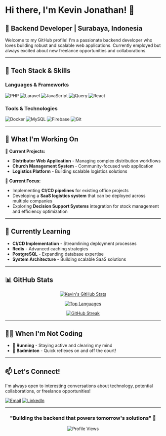# Hi there, I'm Kevin Jonathan! 👋

## 🚀 Backend Developer | Surabaya, Indonesia

Welcome to my GitHub profile! I'm a passionate backend developer who loves building robust and scalable web applications. Currently employed but always excited about new freelance opportunities and collaborations.

---

## 🔧 Tech Stack & Skills

### Languages & Frameworks
![PHP](https://img.shields.io/badge/PHP-777BB4?style=for-the-badge&logo=php&logoColor=white)
![Laravel](https://img.shields.io/badge/Laravel-FF2D20?style=for-the-badge&logo=laravel&logoColor=white)
![JavaScript](https://img.shields.io/badge/JavaScript-F7DF1E?style=for-the-badge&logo=javascript&logoColor=black)
![jQuery](https://img.shields.io/badge/jQuery-0769AD?style=for-the-badge&logo=jquery&logoColor=white)
![React](https://img.shields.io/badge/React-20232A?style=for-the-badge&logo=react&logoColor=61DAFB)

### Tools & Technologies
![Docker](https://img.shields.io/badge/Docker-2496ED?style=for-the-badge&logo=docker&logoColor=white)
![MySQL](https://img.shields.io/badge/MySQL-005C84?style=for-the-badge&logo=mysql&logoColor=white)
![Firebase](https://img.shields.io/badge/Firebase-039BE5?style=for-the-badge&logo=Firebase&logoColor=white)
![Git](https://img.shields.io/badge/Git-F05032?style=for-the-badge&logo=git&logoColor=white)

---

## 💼 What I'm Working On

🏢 **Current Projects:**
- **Distributor Web Application** - Managing complex distribution workflows
- **Church Management System** - Community-focused web application
- **Logistics Platform** - Building scalable logistics solutions

🎯 **Current Focus:**
- Implementing **CI/CD pipelines** for existing office projects
- Developing a **SaaS logistics system** that can be deployed across multiple companies
- Exploring **Decision Support Systems** integration for stock management and efficiency optimization

---

## 🌱 Currently Learning

- **CI/CD Implementation** - Streamlining deployment processes
- **Redis** - Advanced caching strategies
- **PostgreSQL** - Expanding database expertise
- **System Architecture** - Building scalable SaaS solutions

---

## 📊 GitHub Stats

<div align="center">
  
[![Kevin's GitHub Stats](https://github-readme-stats.vercel.app/api?username=kevvjoo&show_icons=true&theme=radical&hide_border=true)](https://github.com/kevvjoo)

[![Top Languages](https://github-readme-stats.vercel.app/api/top-langs/?username=kevvjoo&layout=compact&theme=radical&hide_border=true)](https://github.com/kevvjoo)

[![GitHub Streak](https://streak-stats.demolab.com/?user=kevvjoo&theme=radical&hide_border=true)](https://github.com/kevvjoo)

</div>

---

## 🏃‍♂️ When I'm Not Coding

- 🏃 **Running** - Staying active and clearing my mind
- 🏸 **Badminton** - Quick reflexes on and off the court!

---

## 📫 Let's Connect!

I'm always open to interesting conversations about technology, potential collaborations, or freelance opportunities!

[![Email](https://img.shields.io/badge/Email-D14836?style=for-the-badge&logo=gmail&logoColor=white)](mailto:kevvjoo@gmail.com)
[![LinkedIn](https://img.shields.io/badge/LinkedIn-0077B5?style=for-the-badge&logo=linkedin&logoColor=white)](https://www.linkedin.com/in/kevjonathan/)

---

<div align="center">
  
### "Building the backend that powers tomorrow's solutions" 🚀

![Profile Views](https://komarev.com/ghpvc/?username=kevvjoo&color=blueviolet&style=flat-square)

</div>
